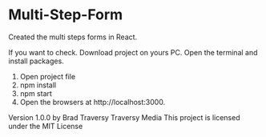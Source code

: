# Multi-Step-Form

Created the multi steps forms in React.

If you want to check. Download project on yours PC. Open the terminal and install packages.

   1. Open project file
   2. npm install
   3. npm start
   4. Open the browsers at http://localhost:3000.
   
Version 1.0.0 by Brad Traversy Traversy Media This project is licensed under the MIT License
    
